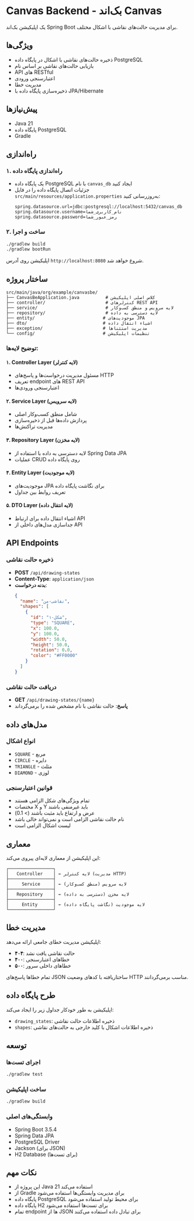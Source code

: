# Canvas Backend - بک‌اند Canvas

یک اپلیکیشن بک‌اند Spring Boot برای مدیریت حالت‌های نقاشی با اشکال مختلف.

## ویژگی‌ها

- ذخیره حالت‌های نقاشی با اشکال در پایگاه داده PostgreSQL
- بازیابی حالت‌های نقاشی بر اساس نام
- API های RESTful
- اعتبارسنجی ورودی
- مدیریت خطا
- ذخیره‌سازی پایگاه داده با JPA/Hibernate

## پیش‌نیازها

- Java 21
- پایگاه داده PostgreSQL
- Gradle

## راه‌اندازی

### ۱. راه‌اندازی پایگاه داده
- یک پایگاه داده PostgreSQL با نام `canvas_db` ایجاد کنید
- جزئیات اتصال پایگاه داده را در فایل `src/main/resources/application.properties` به‌روزرسانی کنید:
  ```properties
  spring.datasource.url=jdbc:postgresql://localhost:5432/canvas_db
  spring.datasource.username=نام_کاربری_شما
  spring.datasource.password=رمز_عبور_شما
  ```

### ۲. ساخت و اجرا
```bash
./gradlew build
./gradlew bootRun
```

اپلیکیشن روی آدرس `http://localhost:8080` شروع خواهد شد.

## ساختار پروژه

```
src/main/java/org/example/canvasbe/
├── CanvasBeApplication.java          # کلاس اصلی اپلیکیشن
├── controller/                       # کنترلرهای REST API
├── service/                          # لایه سرویس و منطق کسب‌وکار
├── repository/                       # لایه دسترسی به داده
├── entity/                          # موجودیت‌های JPA
├── dto/                             # اشیاء انتقال داده
├── exception/                       # مدیریت استثناها
└── config/                          # تنظیمات اپلیکیشن
```

### توضیح لایه‌ها:

#### ۱. Controller Layer (لایه کنترلر)
- مسئول مدیریت درخواست‌ها و پاسخ‌های HTTP
- تعریف endpoint های REST API
- اعتبارسنجی ورودی‌ها

#### ۲. Service Layer (لایه سرویس)
- شامل منطق کسب‌وکار اصلی
- پردازش داده‌ها قبل از ذخیره‌سازی
- مدیریت تراکنش‌ها

#### ۳. Repository Layer (لایه مخزن)
- لایه دسترسی به داده با استفاده از Spring Data JPA
- عملیات CRUD روی پایگاه داده

#### ۴. Entity Layer (لایه موجودیت)
- موجودیت‌های JPA برای نگاشت پایگاه داده
- تعریف روابط بین جداول

#### ۵. DTO Layer (لایه انتقال داده)
- اشیاء انتقال داده برای ارتباط API
- جداسازی مدل‌های داخلی از API

## API Endpoints

### ذخیره حالت نقاشی
- **POST** `/api/drawing-states`
- **Content-Type**: `application/json`
- **بدنه درخواست**:
  ```json
  {
    "name": "نقاشی-من",
    "shapes": [
      {
        "id": "شکل-۱",
        "type": "SQUARE",
        "x": 100.0,
        "y": 100.0,
        "width": 50.0,
        "height": 50.0,
        "rotation": 0.0,
        "color": "#FF0000"
      }
    ]
  }
  ```

### دریافت حالت نقاشی
- **GET** `/api/drawing-states/{name}`
- **پاسخ**: حالت نقاشی با نام مشخص شده را برمی‌گرداند

## مدل‌های داده

### انواع اشکال
- `SQUARE` - مربع
- `CIRCLE` - دایره
- `TRIANGLE` - مثلث
- `DIAMOND` - لوزی

### قوانین اعتبارسنجی
- تمام ویژگی‌های شکل الزامی هستند
- مختصات X و Y باید غیرمنفی باشند
- عرض و ارتفاع باید مثبت باشند (> 0.1)
- نام حالت نقاشی الزامی است و نمی‌تواند خالی باشد
- لیست اشکال الزامی است

## معماری

این اپلیکیشن از معماری لایه‌ای پیروی می‌کند:

```
┌─────────────────┐
│   Controller    │ ← لایه کنترلر (مدیریت HTTP)
├─────────────────┤
│     Service     │ ← لایه سرویس (منطق کسب‌وکار)
├─────────────────┤
│   Repository    │ ← لایه مخزن (دسترسی به داده)
├─────────────────┤
│     Entity      │ ← لایه موجودیت (نگاشت پایگاه داده)
└─────────────────┘
```

## مدیریت خطا

اپلیکیشن مدیریت خطای جامعی ارائه می‌دهد:

- **۴۰۴**: حالت نقاشی یافت نشد
- **۴۰۰**: خطاهای اعتبارسنجی
- **۵۰۰**: خطاهای داخلی سرور

تمام خطاها پاسخ‌های JSON ساختاریافته با کدهای وضعیت HTTP مناسب برمی‌گردانند.

## طرح پایگاه داده

اپلیکیشن به طور خودکار جداول زیر را ایجاد می‌کند:
- `drawing_states`: ذخیره اطلاعات حالت نقاشی
- `shapes`: ذخیره اطلاعات اشکال با کلید خارجی به حالت‌های نقاشی

## توسعه

### اجرای تست‌ها
```bash
./gradlew test
```

### ساخت اپلیکیشن
```bash
./gradlew build
```

### وابستگی‌های اصلی
- Spring Boot 3.5.4
- Spring Data JPA
- PostgreSQL Driver
- Jackson (برای JSON)
- H2 Database (برای تست‌ها)

## نکات مهم

- این پروژه از Java 21 استفاده می‌کند
- از Gradle برای مدیریت وابستگی‌ها استفاده می‌شود
- پایگاه داده PostgreSQL برای محیط تولید استفاده می‌شود
- پایگاه داده H2 برای تست‌ها استفاده می‌شود
- تمام endpoint ها از JSON برای تبادل داده استفاده می‌کنند 
